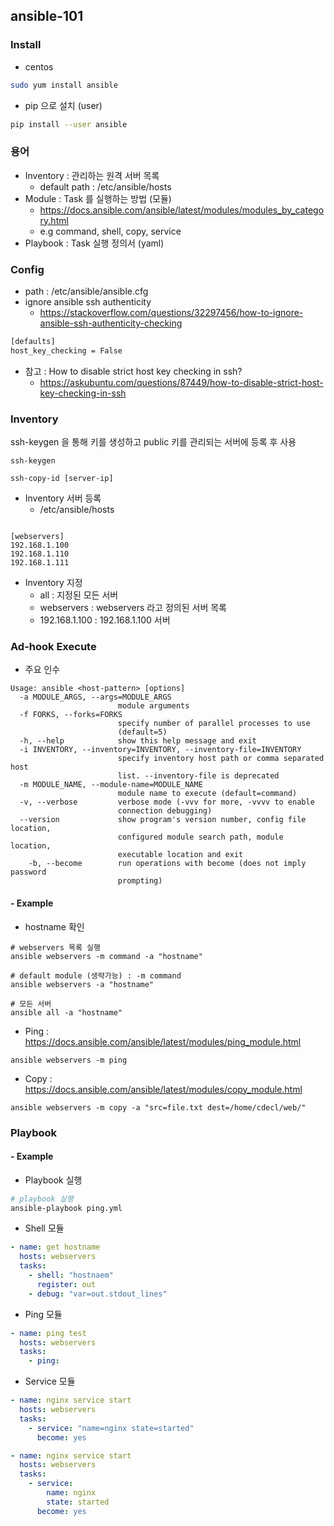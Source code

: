 ## ansible-101

### Install
- centos 
```bash
sudo yum install ansible
```

- pip 으로 설치 (user)
```bash
pip install --user ansible
```

### 용어 

- Inventory : 관리하는 원격 서버 목록 
	- default path : /etc/ansible/hosts
- Module : Task 를 실행하는 방법 (모듈) 
	- https://docs.ansible.com/ansible/latest/modules/modules_by_category.html
	- e.g command, shell, copy, service 
- Playbook : Task 실행 정의서 (yaml)


### Config
- path : /etc/ansible/ansible.cfg
- ignore ansible ssh authenticity
	- https://stackoverflow.com/questions/32297456/how-to-ignore-ansible-ssh-authenticity-checking

```bash
[defaults]
host_key_checking = False
```

- 참고 : How to disable strict host key checking in ssh?
	- https://askubuntu.com/questions/87449/how-to-disable-strict-host-key-checking-in-ssh


### Inventory
ssh-keygen 을 통해 키를 생성하고 public 키를 관리되는 서버에 등록 후 사용  
```
ssh-keygen

ssh-copy-id [server-ip] 
```
- Inventory 서버 등록 
	- /etc/ansible/hosts 
```

[webservers]
192.168.1.100
192.168.1.110
192.168.1.111
```

- Inventory 지정 
	- all : 지정된 모든 서버 
	- webservers : webservers 라고 정의된 서버 목록
	- 192.168.1.100 : 192.168.1.100 서버 


### Ad-hook Execute
- 주요 인수 

```
Usage: ansible <host-pattern> [options]
  -a MODULE_ARGS, --args=MODULE_ARGS                                                                       
                        module arguments                                                                   
  -f FORKS, --forks=FORKS                                                                                  
                        specify number of parallel processes to use                                        
                        (default=5)                                                                        
  -h, --help            show this help message and exit                                                    
  -i INVENTORY, --inventory=INVENTORY, --inventory-file=INVENTORY                                          
                        specify inventory host path or comma separated host                                
                        list. --inventory-file is deprecated                                               
  -m MODULE_NAME, --module-name=MODULE_NAME                                                                
                        module name to execute (default=command)                                           
  -v, --verbose         verbose mode (-vvv for more, -vvvv to enable                                       
                        connection debugging)                                                              
  --version             show program's version number, config file location,                               
                        configured module search path, module location,                                    
                        executable location and exit                                                       
    -b, --become        run operations with become (does not imply password                                
                        prompting)                                                                         
```

#### - Example 
- hostname 확인
```
# webservers 목록 실행 
ansible webservers -m command -a "hostname" 

# default module (생략가능) : -m command   
ansible webservers -a "hostname" 

# 모든 서버
ansible all -a "hostname" 
```

- Ping : https://docs.ansible.com/ansible/latest/modules/ping_module.html
```
ansible webservers -m ping
```

- Copy : https://docs.ansible.com/ansible/latest/modules/copy_module.html
```
ansible webservers -m copy -a "src=file.txt dest=/home/cdecl/web/"
```

### Playbook 


#### - Example
- Playbook 실행 
```bash
# playbook 실행
ansible-playbook ping.yml
```

- Shell 모듈 
```yaml
- name: get hostname
  hosts: webservers
  tasks:
    - shell: "hostnaem"
      register: out
    - debug: "var=out.stdout_lines" 
```

- Ping 모듈 
```yaml
- name: ping test 
  hosts: webservers
  tasks:
    - ping:
```

- Service 모듈
```yaml
- name: nginx service start
  hosts: webservers
  tasks:
    - service: "name=nginx state=started"
      become: yes
```
```yaml
- name: nginx service start
  hosts: webservers
  tasks:
    - service:
        name: nginx
        state: started
      become: yes
```
